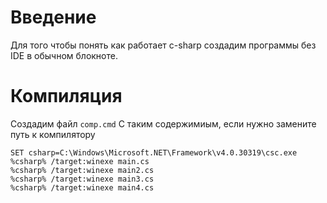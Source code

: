 # Введение
Для того чтобы понять как работает c-sharp создадим программы без IDE в обычном
блокноте.

# Компиляция
Создадим файл `comp.cmd`
С таким содержимиым, если нужно замените путь к компилятору

```
SET csharp=C:\Windows\Microsoft.NET\Framework\v4.0.30319\csc.exe
%csharp% /target:winexe main.cs
%csharp% /target:winexe main2.cs
%csharp% /target:winexe main3.cs
%csharp% /target:winexe main4.cs
```
